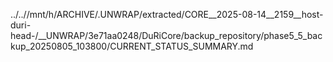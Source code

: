 ../..//mnt/h/ARCHIVE/.UNWRAP/extracted/CORE__2025-08-14__2159__host-duri-head-/__UNWRAP/3e71aa0248/DuRiCore/backup_repository/phase5_5_backup_20250805_103800/CURRENT_STATUS_SUMMARY.md
